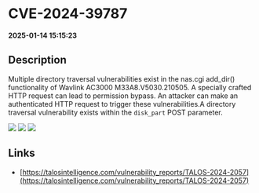 # CVE-2024-39787

**2025-01-14 15:15:23**

## Description
Multiple directory traversal vulnerabilities exist in the nas.cgi add_dir() functionality of Wavlink AC3000 M33A8.V5030.210505. A specially crafted HTTP request can lead to permission bypass. An attacker can make an authenticated HTTP request to trigger these vulnerabilities.A directory traversal vulnerability exists within the `disk_part` POST parameter.

![](https://img.shields.io/static/v1?label=Score&message=9.1&color=red)
![](https://img.shields.io/static/v1?label=Severity&message=CRITICAL&color=red)
![](https://img.shields.io/static/v1?label=CWE&message=Traversal&color=green)

## Links
- [https://talosintelligence.com/vulnerability_reports/TALOS-2024-2057](https://talosintelligence.com/vulnerability_reports/TALOS-2024-2057)
